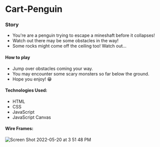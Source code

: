 # Cart-Penguin


<h3>Story</h3>
<ul>
  <li>You're are a penguin trying to escape a mineshaft before it collapses!</li>
  <li>Watch out there may be some obstacles in the way!</li>
  <li>Some rocks might come off the ceiling too! Watch out...</li>
</ul>
<h4>How to play</h4>
<ul>
  <li>Jump over obstacles coming your way.</li>
  <li>You may encounter some scary monsters so far below the ground.</li>
  <li>Hope you enjoy! 😁</li>
</ul>

<h4>Technologies Used:</h4>
<ul>
  <li>HTML</li>
  <li>CSS</li>
  <li>JavaScript</li>
  <li>JavaScript Canvas</li>
</ul>

<h4>Wire Frames:</h4>

![Screen Shot 2022-05-20 at 3 51 48 PM](https://user-images.githubusercontent.com/96600690/169601416-74083741-d91c-4f9e-8886-55cd9c8a8851.png)


